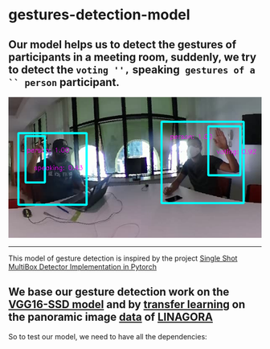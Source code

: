 # gestures-detection-model
Our model helps us to detect the gestures of participants in a meeting room, suddenly, we try to detect the `` voting '', `` speaking``` gestures of a `` person``` participant.
----

![image_exp](https://github.com/linto-ai/gestures-detection-model/blob/main/demo/gest.jpg)

----


This model of gesture detection is inspired by the project [Single Shot MultiBox Detector Implementation in Pytorch](https://github.com/qfgaohao/pytorch-ssd)

We base our gesture detection work on the [VGG16-SSD model](https://storage.googleapis.com/models-hao/vgg16-ssd-mp-0_7726.pth) and by [transfer learning](https://pdf.sciencedirectassets.com/271526/1-s2.0-S0262885619X00128/1-s2.0-S0262885619304469/am.pdf?X-Amz-Security-Token=IQoJb3JpZ2luX2VjENj%2F%2F%2F%2F%2F%2F%2F%2F%2F%2FwEaCXVzLWVhc3QtMSJHMEUCIDG5rgcNCSaknHOga5r4gN%2FjYKAPdHTQKRVOJvZjOVdIAiEA9d2el3EgsAmF1%2FuLEjTBUicrL098OI%2FlPX%2FzzI0pNn8qvQMIwf%2F%2F%2F%2F%2F%2F%2F%2F%2F%2FARADGgwwNTkwMDM1NDY4NjUiDNos7Fcg6UkxaL5EHCqRAxymTIOeo5BJILFkY2JSQYf78X14L9TViLZ6GWuFa7gT0N7DLUFc2DJJUC7ze4FjXIHnSG7NVoS9dTrHOCtmr7%2BZ9C%2Fo9FRauKtGx2MDei4lWYD3%2FUIzarKjMyvxqTwVmWCkzI7Ym9H1HlDqNK0e93QLDopyEtDTeW7AnU8nJgaGomQx5NqeKlYSYCPkmbITwW%2F7HOeeF0gWb8SIs5PpRtKqxiWB2CVBIEkBsVF5jhiWWavHZgdMlH%2BTSquPy2s3pmUTZDcrgkzEFqr6hGyuuoiBvhcwticcnDCva%2B%2Fuk6vu2sy0HqbMzq%2Fxzc3dAxS5X%2FrNJUmRCSu4C%2FkUN8p4lQtbByNqcXsMN4j8RyvhgjZYsfb1nmjTO3a1oCp53nSBoeMJPzrEHntquNaHWvAzpd4c%2BHTrMF110YlJInLYQ4gxaaizpNkozHAkeaYeALAOVU0DeGxe19sb3%2Fr8Gk2FERzH%2FHh%2FLnTljUPOis%2F1VRJUgZnRUFfuMnfMgZlOjzgnPKEeUzpmKyJmWEtpW0ewAf24MMLK4IAGOusB12cKGvcf3U5eft4ONG2qo6Dv8GjqYXoBJDRCJ3kkDnu6S89G3Lm37XCnCkxx7ta2PwyPl2SSRMLbTS4R61mIVeY4BpUvGn1vWSPiivhJkLkMgp%2B0PJe1cZ%2BrSZb9INdfWEDMVfW6gaJN0nU1TU1xalPzR%2BqGiVtLTWj2n7F0XWiqPev0DZ%2FTCEOEsySWhs0Bwmg7RCNtAD4%2FSr%2Fkqt3MLX4AnpTK5vtZ4m6hjYvcVMNt4FHxzVmXTMW2rKZATnLqlrJqHl2A2VO3rO%2BlqVxqEabzB3dxl3m2iCiAazx9NUTihFOFT4ZUNWO2Ew%3D%3D&X-Amz-Algorithm=AWS4-HMAC-SHA256&X-Amz-Date=20210201T170148Z&X-Amz-SignedHeaders=host&X-Amz-Expires=300&X-Amz-Credential=ASIAQ3PHCVTYVSWEVZJD%2F20210201%2Fus-east-1%2Fs3%2Faws4_request&X-Amz-Signature=c0d02a0f527d7c5073181cd25ec6c1c6d7a13b05813a40197c220f393ce28c30&hash=66869a12eb99d346cfd64e0acbc3f7aff2ec03cd3c26b956a9c764f68500d916&host=68042c943591013ac2b2430a89b270f6af2c76d8dfd086a07176afe7c76c2c61&pii=S0262885619304469&tid=pdf-38918c10-7411-4466-b3fc-c9248d4ed51a&sid=6f5b38eb8c100948685ba5512e0ee051d219gxrqb&type=client) on the panoramic image [data](https://github.com/linto-ai/panoramic-dataset-for-gestures-detection) of [LINAGORA](https://linagora.com/)
---
So to test our model, we need to have all the dependencies:

